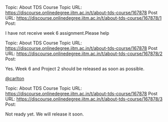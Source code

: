 Topic: About TDS Course
Topic URL: https://discourse.onlinedegree.iitm.ac.in/t/about-tds-course/167878
Post URL: https://discourse.onlinedegree.iitm.ac.in/t/about-tds-course/167878/1
Post: <p>I have not receive week 6 assignment.Please help</p>

Topic: About TDS Course
Topic URL: https://discourse.onlinedegree.iitm.ac.in/t/about-tds-course/167878
Post URL: https://discourse.onlinedegree.iitm.ac.in/t/about-tds-course/167878/2
Post: <p>Yes. Week 6 and Project 2 should be released as soon as possible.</p>
<p><a class="mention" href="/u/carlton">@carlton</a></p>

Topic: About TDS Course
Topic URL: https://discourse.onlinedegree.iitm.ac.in/t/about-tds-course/167878
Post URL: https://discourse.onlinedegree.iitm.ac.in/t/about-tds-course/167878/3
Post: <p>Not ready yet. We will release it soon.</p>
